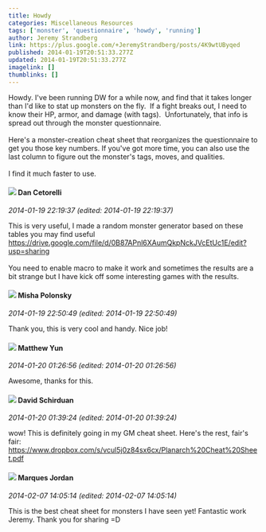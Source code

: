```yaml
---
title: Howdy
categories: Miscellaneous Resources
tags: ['monster', 'questionnaire', 'howdy', 'running']
author: Jeremy Strandberg
link: https://plus.google.com/+JeremyStrandberg/posts/4K9wtUByqed
published: 2014-01-19T20:51:33.277Z
updated: 2014-01-19T20:51:33.277Z
imagelink: []
thumblinks: []
---
```


Howdy. I&#39;ve been running DW for a while now, and find that it takes longer than I&#39;d like to stat up monsters on the fly.  If a fight breaks out, I need to know their HP, armor, and damage (with tags).  Unfortunately, that info is spread out through the monster questionnaire.<br /><br />Here&#39;s a monster-creation cheat sheet that reorganizes the questionnaire to get you those key numbers. If you&#39;ve got more time, you can also use the last column to figure out the monster&#39;s tags, moves, and qualities.<br /><br />I find it much faster to use. 
<div id='comment z133c1gx5uyyultsn23xx5phrtj5hr4t5'>
  <h4><img src='{{site.baseurl}}//images/avatars/117162922270402397655_photo.jpg'> Dan Cetorelli</h4>
      <p><cite>2014-01-19 22:19:37 (edited: 2014-01-19 22:19:37)</cite></p>
        <p>This is very useful, I made a random monster generator based on these tables you may find useful <br /><a href="https://drive.google.com/file/d/0B87APnl6XAumQkpNckJVcEtUc1E/edit?usp=sharing" class="ot-anchor">https://drive.google.com/file/d/0B87APnl6XAumQkpNckJVcEtUc1E/edit?usp=sharing</a><br /><br />You need to enable macro to make it work and sometimes the results are a bit strange but I have kick off some interesting games with the results.</p>
</div>
        

<div id='comment z133c1gx5uyyultsn23xx5phrtj5hr4t5'>
  <h4><img src='{{site.baseurl}}//images/avatars/116245899164381280330_photo.jpg'> Misha Polonsky</h4>
      <p><cite>2014-01-19 22:50:49 (edited: 2014-01-19 22:50:49)</cite></p>
        <p>Thank you, this is very cool and handy. Nice job! </p>
</div>
        

<div id='comment z133c1gx5uyyultsn23xx5phrtj5hr4t5'>
  <h4><img src='{{site.baseurl}}//images/avatars/116523392515148003982_photo.jpg'> Matthew Yun</h4>
      <p><cite>2014-01-20 01:26:56 (edited: 2014-01-20 01:26:56)</cite></p>
        <p>Awesome, thanks for this.</p>
</div>
        

<div id='comment z133c1gx5uyyultsn23xx5phrtj5hr4t5'>
  <h4><img src='{{site.baseurl}}//images/avatars/116124411286229550721_photo.jpg'> David Schirduan</h4>
      <p><cite>2014-01-20 01:39:24 (edited: 2014-01-20 01:39:24)</cite></p>
        <p>wow! This is definitely going in my GM cheat sheet. Here&#39;s the rest, fair&#39;s fair: <br /><a href="https://www.dropbox.com/s/vcul5j0z84sx6cx/Planarch%20Cheat%20Sheet.pdf" class="ot-anchor">https://www.dropbox.com/s/vcul5j0z84sx6cx/Planarch%20Cheat%20Sheet.pdf</a></p>
</div>
        

<div id='comment z133c1gx5uyyultsn23xx5phrtj5hr4t5'>
  <h4><img src='{{site.baseurl}}//images/avatars/114124925422808188628_photo.jpg'> Marques Jordan</h4>
      <p><cite>2014-02-07 14:05:14 (edited: 2014-02-07 14:05:14)</cite></p>
        <p>This is the best cheat sheet for monsters I have seen yet! Fantastic work Jeremy. Thank you for sharing =D</p>
</div>
        